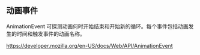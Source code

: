
## 动画事件
AnimationEvent
可探测动画何时开始结束和开始新的循环。每个事件包括动画发生的时间和触发事件的动画名称。 

https://developer.mozilla.org/en-US/docs/Web/API/AnimationEvent